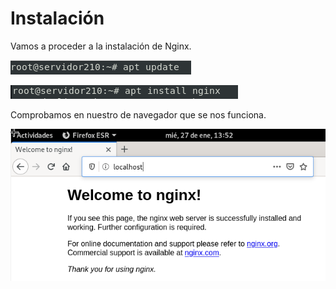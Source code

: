 # Instalación

Vamos a proceder a la instalación de Nginx.

![update](/imagenes/update.png)

![install](/imagenes/install.png)

Comprobamos en nuestro de navegador que se nos funciona.

![html](/imagenes/html.png)
